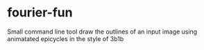 # fourier-fun
Small command line tool draw the outlines of an input image using animatated epicycles in the style of 3b1b
